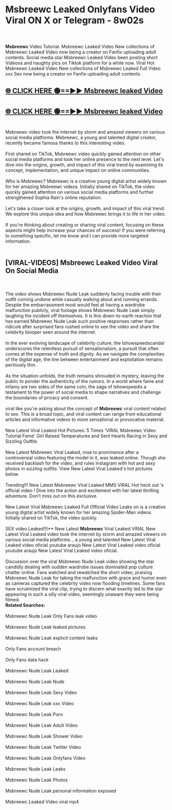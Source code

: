 <h1> Msbreewc Leaked Onlyfans Video Viral ON X or Telegram - 8w02s </h1>

# 
<br>
<strong>Msbreewc</strong> Video Tutorial. Msbreewc Leaked Video New collections of  Msbreewc Leaked Video now being a creator on Fanfix uploading adult contents. Social media star Msbreewc Leaked Video been posting short Videoos and naughty pics on Tiktok platform for a while now. Viral Hot Msbreewc Leaked Video New collections of Msbreewc Leaked Full Video xxx Sex now being a creator on Fanfix uploading adult contents.
<br>

## [🌐 CLICK HERE 🟢==►► Msbreewc leaked Video ](https://onlyclips.site?title=Msbreewc&ref=git)


## [🌐 CLICK HERE 🟢==►► Msbreewc leaked Video ](https://onlyclips.site?title=Msbreewc&ref=git)

<br>
Msbreewc video took the internet by storm and amazed viewers on various social media platforms. Msbreewc, a young and talented digital creator, recently became famous thanks to this interesting video.
<br><br>
First shared on TikTok, Msbreewc video quickly gained attention on other social media platforms and took her online presence to the next level. Let's dive into the origins, growth, and impact of this viral trend by examining its concept, implementation, and unique impact on online communities.
<br><br>
Who is Msbreewc? Msbreewc is a creative young digital artist widely known for her amazing Msbreewc videos. Initially shared on TikTok, the video quickly gained attention on various social media platforms and further strengthened Sophia Rain's online reputation.
<br><br>
Let's take a closer look at the origins, growth, and impact of this viral trend. We explore this unique idea and how Msbreewc brings it to life in her video.
<br><br>
If you're thinking about creating or sharing viral content, focusing on these aspects might help increase your chances of success! If you were referring to something specific, let me know and I can provide more targeted information.
<br><br>
<h2>[VIRAL-VIDEOS] Msbreewc Leaked Video Viral On Social Media</h2>
<br><br>
The video shows Msbreewc Nude Leak suddenly facing trouble with their outfit coming undone while casually walking about and running errands. Despite the embarrassment most would feel at having a wardrobe malfunction publicly, viral footage shows Msbreewc Nude Leak simply laughing the incident off themselves. It is this down-to-earth reaction that has earned Msbreewc Nude Leak such positive responses rather than ridicule after surprised fans rushed online to see the video and share the celebrity blooper seen around the internet.
<br><br>
In the ever evolving landscape of celebrity culture, the Ishowspeedscandal underscores the relentless pursuit of sensationalism, a pursuit that often comes at the expense of truth and dignity. As we navigate the complexities of the digital age, the line between entertainment and exploitation remains perilously thin.
<br><br>
As the situation unfolds, the truth remains shrouded in mystery, leaving the public to ponder the authenticity of the rumors. In a world where fame and infamy are two sides of the same coin, the saga of Ishowspeedis a testament to the power of social media to shape narratives and challenge the boundaries of privacy and consent.
<br><br>
viral like you're asking about the concept of <strong>Msbreewc</strong> viral content related to sex. This is a broad topic, and viral content can range from educational articles and informative videos to more sensational or provocative material.
<br><br>
New Latest Viral Leaked Hot Pictures: 5 Times 'VIRAL Msbreewc Video Tutorial Fame' Girl Raised Temperatures and Sent Hearts Racing in Sexy and Sizzling Outfits
<br><br>
New Latest Msbreewc Viral Leaked, rose to prominence after a controversial video featuring the model in it, was leaked online. Though she received backlash for the video, and rules Instagram with hot and sexy photos in sizzling outfits. View New Latest Viral Leaked's hot pictures below.
<br><br>
Trending!!! New Latest Msbreewc Viral Leaked MMS VIRAL Hot heck out 's official video ! Dive into the action and excitement with her latest thrilling adventure. Don't miss out on this exclusive.
<br><br>
New Latest Viral Msbreewc Leaked Full Official Video Leaks on  is a creative young digital artist widely known for her amazing Spider-Man videos. Initially shared on TikTok, the video quickly.
<br><br>
SEX video Leaked!!)** New Latest <strong>Msbreewc</strong> Viral Leaked VIRAL New Latest Viral Leaked video took the internet by storm and amazed viewers on various social media platforms. , a young and talented New Latest Viral Leaked video oficial youtube araujo New Latest Viral Leaked video oficial youtube araujo New Latest Viral Leaked video oficial.
<br><br>
Discussion over the viral Msbreewc Nude Leak video showing the star candidly dealing with sudden wardrobe issues dominated pop culture chatter online. Fans watched and rewatched the short video, praising Msbreewc Nude Leak for taking the malfunction with grace and humor even as cameras captured the celebrity video now flooding timelines. Some fans have scrutinized the viral clip, trying to discern what exactly led to the star appearing in such a silly viral video, seemingly unaware they were being filmed.
<br>
<strong>Related Searches:</strong>
<br><br>
Msbreewc Nude Leak Only Fans leak video
<br><br>
Msbreewc Nude Leak leaked pictures
<br><br>
Msbreewc Nude Leak explicit content leaks
<br><br>
Only Fans account breach
<br><br>
Only Fans data hack
<br><br>
Msbreewc Nude Leak Leaked
<br><br>
Msbreewc Nude Leak Nude
<br><br>
Msbreewc Nude Leak Sexy Video
<br><br>
Msbreewc Nude Leak xxx Video
<br><br>
Msbreewc Nude Leak Porn
<br><br>
Msbreewc Nude Leak Adult Video
<br><br>
Msbreewc Nude Leak Shower Video
<br><br>
Msbreewc Nude Leak Twitter Video
<br><br>
Msbreewc Nude Leak Onlyfans Video
<br><br>
Msbreewc Nude Leak Leaks
<br><br>
Msbreewc Nude Leak Photos
<br><br>
Msbreewc Nude Leak personal information exposed
<br><br>
Msbreewc Leaked Video viral mp4